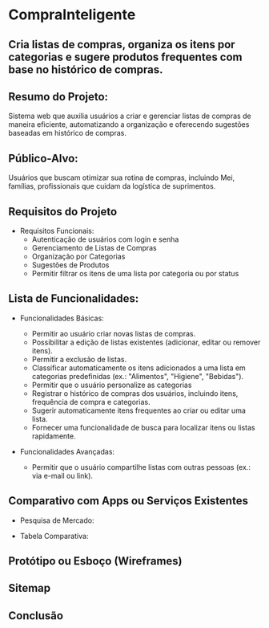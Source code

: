 # CompraInteligente

## Cria listas de compras, organiza os itens por categorias e sugere produtos frequentes com base no histórico de compras.

## Resumo do Projeto:
 Sistema web que auxilia usuários a criar e gerenciar listas de compras de maneira eficiente, automatizando a organização e oferecendo sugestões baseadas em histórico de compras.

## Público-Alvo:
Usuários que buscam otimizar sua rotina de compras, incluindo Mei, famílias, profissionais que cuidam da logística de suprimentos.

## Requisitos do Projeto
  
  - Requisitos Funcionais:
    - Autenticação de usuários com login e senha
    - Gerenciamento de Listas de Compras
    - Organização por Categorias
    - Sugestões de Produtos
    - Permitir filtrar os itens de uma lista por categoria ou por status
    

## Lista de Funcionalidades:
  
  - Funcionalidades Básicas:
    - Permitir ao usuário criar novas listas de compras.
    - Possibilitar a edição de listas existentes (adicionar, editar ou remover itens).
    - Permitir a exclusão de listas.
    - Classificar automaticamente os itens adicionados a uma lista em categorias predefinidas (ex.: "Alimentos", "Higiene", "Bebidas").
    - Permitir que o usuário personalize as categorias
    - Registrar o histórico de compras dos usuários, incluindo itens, frequência de compra e categorias.
    - Sugerir automaticamente itens frequentes ao criar ou editar uma lista.
    - Fornecer uma funcionalidade de busca para localizar itens ou listas rapidamente.

    
  
  - Funcionalidades Avançadas:
    - Permitir que o usuário compartilhe listas com outras pessoas (ex.: via e-mail ou link).

## Comparativo com Apps ou Serviços Existentes
  
  - Pesquisa de Mercado:

  - Tabela Comparativa:

## Protótipo ou Esboço  (Wireframes)

## Sitemap

## Conclusão